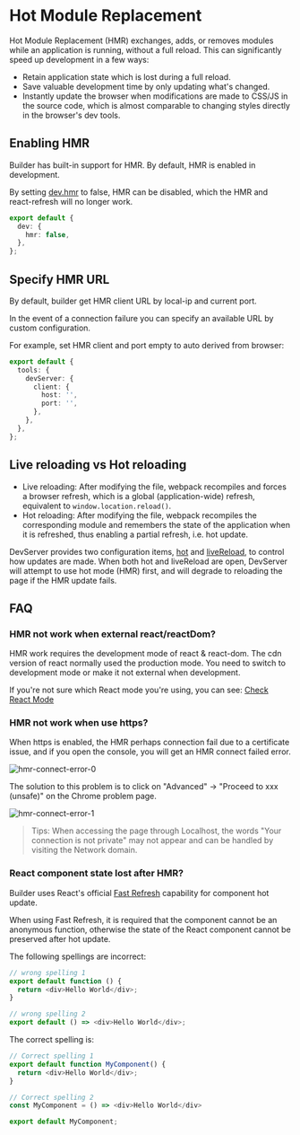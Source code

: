 # Hot Module Replacement

Hot Module Replacement (HMR) exchanges, adds, or removes modules while an application is running, without a full reload. This can significantly speed up development in a few ways:

- Retain application state which is lost during a full reload.
- Save valuable development time by only updating what's changed.
- Instantly update the browser when modifications are made to CSS/JS in the source code, which is almost comparable to changing styles directly in the browser's dev tools.

## Enabling HMR

Builder has built-in support for HMR. By default, HMR is enabled in development.

By setting [dev.hmr](/en/api/config-dev.html#dev-hmr) to false, HMR can be disabled, which the HMR and react-refresh will no longer work.

```ts
export default {
  dev: {
    hmr: false,
  },
};
```

## Specify HMR URL

By default, builder get HMR client URL by local-ip and current port.

In the event of a connection failure you can specify an available URL by custom configuration.

For example, set HMR client and port empty to auto derived from browser:

```ts
export default {
  tools: {
    devServer: {
      client: {
        host: '',
        port: '',
      },
    },
  },
};
```

## Live reloading vs Hot reloading

- Live reloading: After modifying the file, webpack recompiles and forces a browser refresh, which is a global (application-wide) refresh, equivalent to `window.location.reload()`.
- Hot reloading: After modifying the file, webpack recompiles the corresponding module and remembers the state of the application when it is refreshed, thus enabling a partial refresh, i.e. hot update.

DevServer provides two configuration items, [hot](/en/api/config-tools.html#hot) and [liveReload](/en/api/config-tools.html#livereload), to control how updates are made. When both hot and liveReload are open, DevServer will attempt to use hot mode (HMR) first, and will degrade to reloading the page if the HMR update fails.

## FAQ

### HMR not work when external react/reactDom?

HMR work requires the development mode of react & react-dom. The cdn version of react normally used the production mode.
You need to switch to development mode or make it not external when development.

If you're not sure which React mode you're using, you can see: [Check React Mode](https://reactjs.org/docs/optimizing-performance.html#use-the-production-build)

### HMR not work when use https?

When https is enabled, the HMR perhaps connection fail due to a certificate issue, and if you open the console, you will get an HMR connect failed error.

![hmr-connect-error-0](https://lf3-static.bytednsdoc.com/obj/eden-cn/6221eh7uhbfvhn/modern/img_v2_2f90d027-a232-4bd8-8021-dac3c651682g.jpg)

The solution to this problem is to click on "Advanced" -> "Proceed to xxx (unsafe)" on the Chrome problem page.

![hmr-connect-error-1](https://lf3-static.bytednsdoc.com/obj/eden-cn/6221eh7uhbfvhn/modern/3d2d4a38-acfe-4fe2-bdff-48b3366db481.png)

> Tips: When accessing the page through Localhost, the words "Your connection is not private" may not appear and can be handled by visiting the Network domain.

### React component state lost after HMR?

Builder uses React's official [Fast Refresh](https://github.com/pmmmwh/react-refresh-webpack-plugin) capability for component hot update.

When using Fast Refresh, it is required that the component cannot be an anonymous function, otherwise the state of the React component cannot be preserved after hot update.

The following spellings are incorrect:

```js
// wrong spelling 1
export default function () {
  return <div>Hello World</div>;
}

// wrong spelling 2
export default () => <div>Hello World</div>;
```

The correct spelling is:

```js
// Correct spelling 1
export default function MyComponent() {
  return <div>Hello World</div>;
}

// Correct spelling 2
const MyComponent = () => <div>Hello World</div>

export default MyComponent;
```
